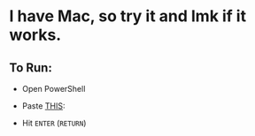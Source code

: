 # I have Mac, so try it and lmk if it works.

To Run:
---
- Open PowerShell

- Paste [THIS](https://github.com/tf7software/payMeNow/blob/main/payload.md):

- Hit ```ENTER``` (```RETURN```)

